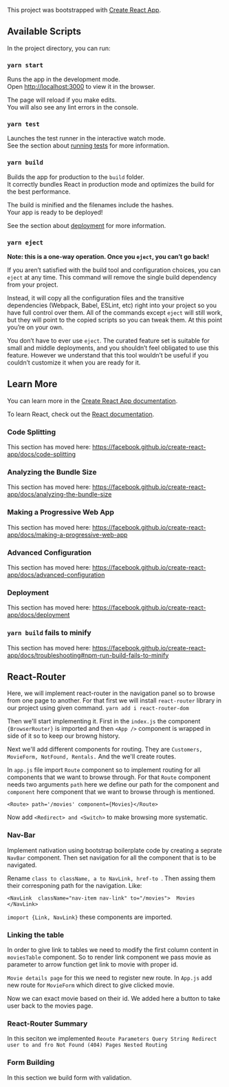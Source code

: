This project was bootstrapped with [Create React App](https://github.com/facebook/create-react-app).

## Available Scripts

In the project directory, you can run:

### `yarn start`

Runs the app in the development mode.<br />
Open [http://localhost:3000](http://localhost:3000) to view it in the browser.

The page will reload if you make edits.<br />
You will also see any lint errors in the console.

### `yarn test`

Launches the test runner in the interactive watch mode.<br />
See the section about [running tests](https://facebook.github.io/create-react-app/docs/running-tests) for more information.

### `yarn build`

Builds the app for production to the `build` folder.<br />
It correctly bundles React in production mode and optimizes the build for the best performance.

The build is minified and the filenames include the hashes.<br />
Your app is ready to be deployed!

See the section about [deployment](https://facebook.github.io/create-react-app/docs/deployment) for more information.

### `yarn eject`

**Note: this is a one-way operation. Once you `eject`, you can’t go back!**

If you aren’t satisfied with the build tool and configuration choices, you can `eject` at any time. This command will remove the single build dependency from your project.

Instead, it will copy all the configuration files and the transitive dependencies (Webpack, Babel, ESLint, etc) right into your project so you have full control over them. All of the commands except `eject` will still work, but they will point to the copied scripts so you can tweak them. At this point you’re on your own.

You don’t have to ever use `eject`. The curated feature set is suitable for small and middle deployments, and you shouldn’t feel obligated to use this feature. However we understand that this tool wouldn’t be useful if you couldn’t customize it when you are ready for it.

## Learn More

You can learn more in the [Create React App documentation](https://facebook.github.io/create-react-app/docs/getting-started).

To learn React, check out the [React documentation](https://reactjs.org/).

### Code Splitting

This section has moved here: https://facebook.github.io/create-react-app/docs/code-splitting

### Analyzing the Bundle Size

This section has moved here: https://facebook.github.io/create-react-app/docs/analyzing-the-bundle-size

### Making a Progressive Web App

This section has moved here: https://facebook.github.io/create-react-app/docs/making-a-progressive-web-app

### Advanced Configuration

This section has moved here: https://facebook.github.io/create-react-app/docs/advanced-configuration

### Deployment

This section has moved here: https://facebook.github.io/create-react-app/docs/deployment

### `yarn build` fails to minify

This section has moved here: https://facebook.github.io/create-react-app/docs/troubleshooting#npm-run-build-fails-to-minify

## React-Router 

Here, we will implement react-router in the navigation panel so to browse from one page to another. For that first we will install `react-router` library in our project using given command.
`yarn add i react-router-dom`

Then we'll start implementing it. First in the `index.js`  the component `{BrowserRouter}` is imported and then `<App />` component is wrapped in side of it so to keep our browng history.

Next we'll add different components for routing. They are `Customers, MovieForm, NotFound, Rentals.` And the we'll create routes.

In `app.js` file  import `Route` component  so to implement routing for all  components that we want to browse through. For that `Route` component needs two arguments `path` here we define our path for the component  and `component` here component that we want to browse through is mentioned. 

`<Route> path='/movies' component={Movies}</Route>`

Now  add `<Redirect> and <Switch>` to make browsing more systematic.

### Nav-Bar
Implement nativation using bootstrap boilerplate code by creating a seprate `NavBar` component. Then set navigation for all the component that is to be navigated.

Rename `class to className, a to NavLink, href-to `. Then assing them their corresponing path for the navigation. Like:

`<NavLink  className="nav-item nav-link" to="/movies"> 
Movies </NavLink>`

`imoport {Link, NavLink}` these components are imported.

### Linking the table

In order to give link to tables we need to modify the first column content in `moviesTable` component. So to render  link component we pass movie as parameter to arrow function get link to movie with proper id.

`Movie details page` for this we need to register new route.
In `App.js` add new route for `MovieForm` which direct to give clicked movie.

 Now we can exact movie based on their id.
 We added here a button to take user back to the movies page.
### React-Router Summary
In this seciton we implemented 
`
 Reoute Parameters
Query String
Redirect user to and fro
Not Found (404) Pages
Nested Routing
`
### Form Building
In this section we build form with validation.
